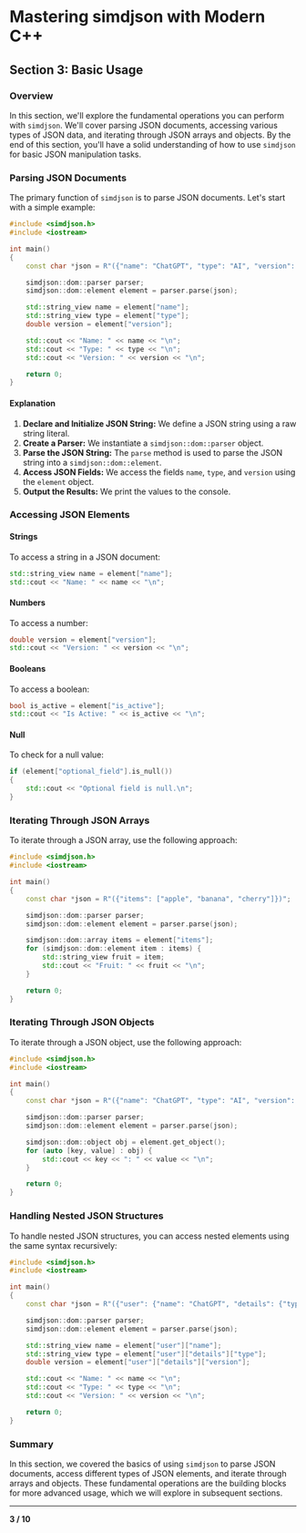# Mastering simdjson with Modern C++

## Section 3: Basic Usage

### Overview

In this section, we'll explore the fundamental operations you can perform with `simdjson`. We'll cover parsing JSON documents, accessing various types of JSON data, and iterating through JSON arrays and objects. By the end of this section, you'll have a solid understanding of how to use `simdjson` for basic JSON manipulation tasks.

### Parsing JSON Documents

The primary function of `simdjson` is to parse JSON documents. Let's start with a simple example:

```cpp
#include <simdjson.h>
#include <iostream>

int main() 
{
    const char *json = R"({"name": "ChatGPT", "type": "AI", "version": 4.0})";

    simdjson::dom::parser parser;
    simdjson::dom::element element = parser.parse(json);

    std::string_view name = element["name"];
    std::string_view type = element["type"];
    double version = element["version"];

    std::cout << "Name: " << name << "\n";
    std::cout << "Type: " << type << "\n";
    std::cout << "Version: " << version << "\n";

    return 0;
}
```

#### Explanation

1. **Declare and Initialize JSON String:** We define a JSON string using a raw string literal.
2. **Create a Parser:** We instantiate a `simdjson::dom::parser` object.
3. **Parse the JSON String:** The `parse` method is used to parse the JSON string into a `simdjson::dom::element`.
4. **Access JSON Fields:** We access the fields `name`, `type`, and `version` using the `element` object.
5. **Output the Results:** We print the values to the console.

### Accessing JSON Elements

#### Strings

To access a string in a JSON document:

```cpp
std::string_view name = element["name"];
std::cout << "Name: " << name << "\n";
```

#### Numbers

To access a number:

```cpp
double version = element["version"];
std::cout << "Version: " << version << "\n";
```

#### Booleans

To access a boolean:

```cpp
bool is_active = element["is_active"];
std::cout << "Is Active: " << is_active << "\n";
```

#### Null

To check for a null value:

```cpp
if (element["optional_field"].is_null()) 
{
    std::cout << "Optional field is null.\n";
}
```

### Iterating Through JSON Arrays

To iterate through a JSON array, use the following approach:

```cpp
#include <simdjson.h>
#include <iostream>

int main() 
{
    const char *json = R"({"items": ["apple", "banana", "cherry"]})";

    simdjson::dom::parser parser;
    simdjson::dom::element element = parser.parse(json);

    simdjson::dom::array items = element["items"];
    for (simdjson::dom::element item : items) {
        std::string_view fruit = item;
        std::cout << "Fruit: " << fruit << "\n";
    }

    return 0;
}
```

### Iterating Through JSON Objects

To iterate through a JSON object, use the following approach:

```cpp
#include <simdjson.h>
#include <iostream>

int main() 
{
    const char *json = R"({"name": "ChatGPT", "type": "AI", "version": 4.0})";

    simdjson::dom::parser parser;
    simdjson::dom::element element = parser.parse(json);

    simdjson::dom::object obj = element.get_object();
    for (auto [key, value] : obj) {
        std::cout << key << ": " << value << "\n";
    }

    return 0;
}
```

### Handling Nested JSON Structures

To handle nested JSON structures, you can access nested elements using the same syntax recursively:

```cpp
#include <simdjson.h>
#include <iostream>

int main() 
{
    const char *json = R"({"user": {"name": "ChatGPT", "details": {"type": "AI", "version": 4.0}}})";

    simdjson::dom::parser parser;
    simdjson::dom::element element = parser.parse(json);

    std::string_view name = element["user"]["name"];
    std::string_view type = element["user"]["details"]["type"];
    double version = element["user"]["details"]["version"];

    std::cout << "Name: " << name << "\n";
    std::cout << "Type: " << type << "\n";
    std::cout << "Version: " << version << "\n";

    return 0;
}
```

### Summary

In this section, we covered the basics of using `simdjson` to parse JSON documents, access different types of JSON elements, and iterate through arrays and objects. These fundamental operations are the building blocks for more advanced usage, which we will explore in subsequent sections.

---

**3 / 10**